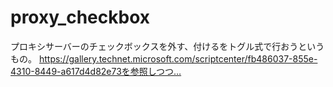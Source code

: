 # proxy_checkbox
プロキシサーバーのチェックボックスを外す、付けるをトグル式で行おうというもの。
https://gallery.technet.microsoft.com/scriptcenter/fb486037-855e-4310-8449-a617d4d82e73を参照しつつ…
